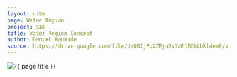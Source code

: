 ```yaml
---
layout: cite
page: Water Region
project: S16
title: Water Region Concept
author: Denzel Beunafe
source: https://drive.google.com/file/d/0B1jPqXZEyu3vYzE1TGhtbkl4em8/view?usp=sharing
---
```

![{{ page.title }}](/projects/S16/regions/water/WaterRegionConcept.png)
